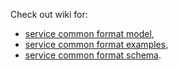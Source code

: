 Check out wiki for:
* [service common format model](https://github.com/bAvenir/service_common_format/wiki/Service-common-format-model),
* [service common format examples](https://github.com/bAvenir/service_common_format/wiki/Service-common-format-serialization),
* [service common format schema](https://github.com/bAvenir/service_common_format/wiki/Service-common-format-schema).
